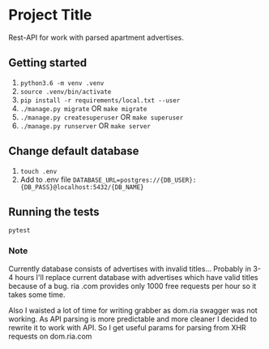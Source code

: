 # Project Title

Rest-API for work with parsed apartment advertises.

## Getting started

1. `python3.6 -m venv .venv`
2. `source .venv/bin/activate`
3. `pip install -r requirements/local.txt --user`
4. `./manage.py migrate` OR `make migrate`
5. `./manage.py createsuperuser` OR `make superuser`
6. `./manage.py runserver` OR `make server`

## Change default database

1) `touch .env`
2) Add to .env file `DATABASE_URL=postgres://{DB_USER}:{DB_PASS}@localhost:5432/{DB_NAME}`

## Running the tests
`pytest`

### Note
Currently database consists of advertises with invalid titles... 
Probably in 3-4 hours I'll  replace current database with advertises which have valid titles because of a bug. ria
.com provides only 1000 free requests per hour so it takes some time.

Also I waisted a lot of time for writing grabber as dom.ria swagger was not working. As API parsing is more 
predictable and more cleaner I decided to rewrite it to work with API. So I get useful params for parsing from XHR 
requests on dom.ria.com
